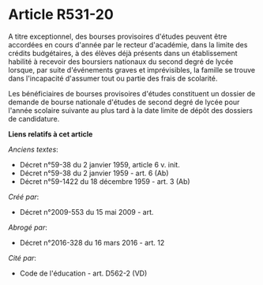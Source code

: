 # Article R531-20

A titre exceptionnel, des bourses provisoires d'études peuvent être accordées en cours d'année par le recteur d'académie,
dans la limite des crédits budgétaires, à des élèves déjà présents dans un établissement habilité à recevoir des boursiers
nationaux du second degré de lycée lorsque, par suite d'événements graves et imprévisibles, la famille se trouve dans
l'incapacité d'assumer tout ou partie des frais de scolarité.

Les bénéficiaires de bourses provisoires d'études constituent un dossier de demande de bourse nationale d'études de second
degré de lycée pour l'année scolaire suivante au plus tard à la date limite de dépôt des dossiers de candidature.

**Liens relatifs à cet article**

_Anciens textes_:

  - Décret n°59-38 du 2 janvier 1959, article 6 v. init.
  - Décret n°59-38 du 2 janvier 1959 - art. 6 (Ab)
  - Décret n°59-1422  du 18 décembre 1959 - art. 3 (Ab)

_Créé par_:

  - Décret n°2009-553 du 15 mai 2009 - art.

_Abrogé par_:

  - Décret n°2016-328 du 16 mars 2016 - art. 12

_Cité par_:

  - Code de l'éducation - art. D562-2 (VD)
